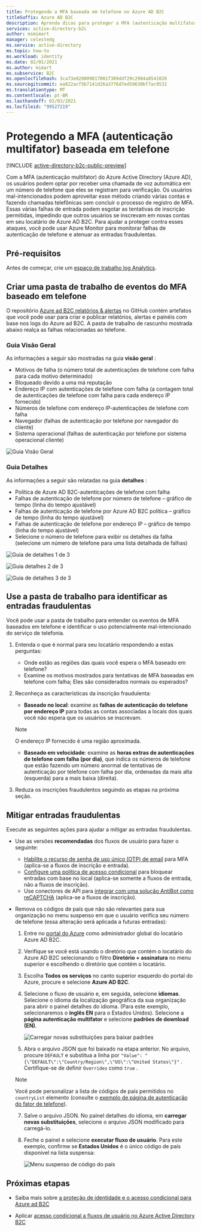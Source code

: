```yaml
---
title: Protegendo a MFA baseada em telefone no Azure AD B2C
titleSuffix: Azure AD B2C
description: Aprenda dicas para proteger a MFA (autenticação multifator) baseada em telefone em seu locatário do Azure AD B2C usando Azure Monitor relatórios e alertas do Log Analytics. Use nossa pasta de trabalho para identificar autenticações de telefone fraudulentas e atenuar os inscrições fraudulentos. =
services: active-directory-b2c
author: msmimart
manager: celestedg
ms.service: active-directory
ms.topic: how-to
ms.workload: identity
ms.date: 02/01/2021
ms.author: mimart
ms.subservice: B2C
ms.openlocfilehash: 3ca73e020009817001f309ddf29c2984a8541026
ms.sourcegitcommit: ea822acf5b7141d26a3776d7ed59630bf7ac9532
ms.translationtype: MT
ms.contentlocale: pt-BR
ms.lasthandoff: 02/03/2021
ms.locfileid: "99527219"
---
```

# <a name="securing-phone-based-multi-factor-authentication-mfa"></a>Protegendo a MFA (autenticação multifator) baseada em telefone

[!INCLUDE [active-directory-b2c-public-preview](../../includes/active-directory-b2c-public-preview.md)]

Com a MFA (autenticação multifator) do Azure Active Directory (Azure AD), os usuários podem optar por receber uma chamada de voz automática em um número de telefone que eles se registram para verificação. Os usuários mal-intencionados podem aproveitar esse método criando várias contas e fazendo chamadas telefônicas sem concluir o processo de registro de MFA. Essas várias falhas de entrada podem esgotar as tentativas de inscrição permitidas, impedindo que outros usuários se inscrevam em novas contas em seu locatário de Azure AD B2C. Para ajudar a proteger contra esses ataques, você pode usar Azure Monitor para monitorar falhas de autenticação de telefone e atenuar as entradas fraudulentas.

## <a name="prerequisites"></a>Pré-requisitos

Antes de começar, crie um [espaço de trabalho log Analytics](azure-monitor.md).

## <a name="create-a-phone-based-mfa-events-workbook"></a>Criar uma pasta de trabalho de eventos do MFA baseado em telefone

O repositório [Azure ad B2C relatórios & alertas](https://github.com/azure-ad-b2c/siem#phone-authentication-failures) no GitHub contém artefatos que você pode usar para criar e publicar relatórios, alertas e painéis com base nos logs do Azure ad B2C. A pasta de trabalho de rascunho mostrada abaixo realça as falhas relacionadas ao telefone.

### <a name="overview-tab"></a>Guia Visão Geral

As informações a seguir são mostradas na guia **visão geral** :

- Motivos de falha (o número total de autenticações de telefone com falha para cada motivo determinado)
- Bloqueado devido a uma má reputação
- Endereço IP com autenticações de telefone com falha (a contagem total de autenticações de telefone com falha para cada endereço IP fornecido)
- Números de telefone com endereço IP-autenticações de telefone com falha
- Navegador (falhas de autenticação por telefone por navegador do cliente)
- Sistema operacional (falhas de autenticação por telefone por sistema operacional cliente)

![Guia Visão Geral](media/phone-based-mfa/overview-tab.png)

### <a name="details-tab"></a>Guia Detalhes

As informações a seguir são relatadas na guia **detalhes** :

- Política de Azure AD B2C-autenticações de telefone com falha
- Falhas de autenticação de telefone por número de telefone – gráfico de tempo (linha do tempo ajustável)
- Falhas de autenticação de telefone por Azure AD B2C política – gráfico de tempo (linha do tempo ajustável)
- Falhas de autenticação de telefone por endereço IP – gráfico de tempo (linha do tempo ajustável)
- Selecione o número de telefone para exibir os detalhes da falha (selecione um número de telefone para uma lista detalhada de falhas)

![Guia de detalhes 1 de 3](media/phone-based-mfa/details-tab-1.png)

![Guia detalhes 2 de 3](media/phone-based-mfa/details-tab-2.png)

![Guia de detalhes 3 de 3](media/phone-based-mfa/details-tab-3.png)

## <a name="use-the-workbook-to-identify-fraudulent-sign-ups"></a>Use a pasta de trabalho para identificar as entradas fraudulentas

Você pode usar a pasta de trabalho para entender os eventos de MFA baseados em telefone e identificar o uso potencialmente mal-intencionado do serviço de telefonia.

1. Entenda o que é normal para seu locatário respondendo a estas perguntas:

   - Onde estão as regiões das quais você espera o MFA baseado em telefone?
   - Examine os motivos mostrados para tentativas de MFA baseadas em telefone com falha; Eles são considerados normais ou esperados?

2. Reconheça as características da inscrição fraudulenta:

   - **Baseado no local**: examine as **falhas de autenticação do telefone por endereço IP** para todas as contas associadas a locais dos quais você não espera que os usuários se inscrevam.

   > [!NOTE]
   > O endereço IP fornecido é uma região aproximada.

   - **Baseado em velocidade**: examine as **horas extras de autenticações de telefone com falha (por dia)**, que indica os números de telefone que estão fazendo um número anormal de tentativas de autenticação por telefone com falha por dia, ordenadas da mais alta (esquerda) para a mais baixa (direita).

3. Reduza os inscrições fraudulentos seguindo as etapas na próxima seção.
 

## <a name="mitigate-fraudulent-sign-ups"></a>Mitigar entradas fraudulentas

Execute as seguintes ações para ajudar a mitigar as entradas fraudulentas.

- Use as versões **recomendadas** dos fluxos de usuário para fazer o seguinte:
     
   - [Habilite o recurso de senha de uso único (OTP) de email](phone-authentication-user-flows.md) para MFA (aplica-se a fluxos de inscrição e entrada).
   - [Configure uma política de acesso condicional](conditional-access-identity-protection-setup.md) para bloquear entradas com base no local (aplica-se somente a fluxos de entrada, não a fluxos de inscrição).
   - Use conectores de API para [integrar com uma solução AntiBot como reCAPTCHA](https://github.com/Azure-Samples/active-directory-b2c-node-sign-up-user-flow-captcha) (aplica-se a fluxos de inscrição).

- Remova os códigos de país que não são relevantes para sua organização no menu suspenso em que o usuário verifica seu número de telefone (essa alteração será aplicada a futuras entradas):
    
   1. Entre no [portal do Azure](https://portal.azure.com) como administrador global do locatário Azure AD B2C.

   2. Verifique se você está usando o diretório que contém o locatário do Azure AD B2C selecionando o filtro **Diretório + assinatura** no menu superior e escolhendo o diretório que contém o locatário.

   3. Escolha **Todos os serviços** no canto superior esquerdo do portal do Azure, procure e selecione **Azure AD B2C**.

   4. Selecione o fluxo de usuário e, em seguida, selecione **idiomas**. Selecione o idioma da localização geográfica da sua organização para abrir o painel detalhes do idioma. (Para este exemplo, selecionaremos o **inglês EN** para o Estados Unidos). Selecione a **página autenticação multifator** e selecione **padrões de download (EN)**.
 
      ![Carregar novas substituições para baixar padrões](media/phone-based-mfa/download-defaults.png)

   5. Abra o arquivo JSON que foi baixado na etapa anterior. No arquivo, procure `DEFAULT` e substitua a linha por `"Value": "{\"DEFAULT\":\"Country/Region\",\"US\":\"United States\"}"` . Certifique-se de definir `Overrides` como `true` .

   > [!NOTE]
   > Você pode personalizar a lista de códigos de país permitidos no `countryList` elemento (consulte o [exemplo de página de autenticação do fator de telefone](localization-string-ids.md#phone-factor-authentication-page-example)).

   7. Salve o arquivo JSON. No painel detalhes do idioma, em **carregar novas substituições**, selecione o arquivo JSON modificado para carregá-lo.

   8. Feche o painel e selecione **executar fluxo de usuário**. Para este exemplo, confirme se **Estados Unidos** é o único código de país disponível na lista suspensa:
 
      ![Menu suspenso de código do país](media/phone-based-mfa/country-code-drop-down.png)

## <a name="next-steps"></a>Próximas etapas

- Saiba mais sobre [a proteção de identidade e o acesso condicional para Azure ad B2C](conditional-access-identity-protection-overview.md) 

- Aplicar [acesso condicional a fluxos de usuário no Azure Active Directory B2C](conditional-access-user-flow.md)